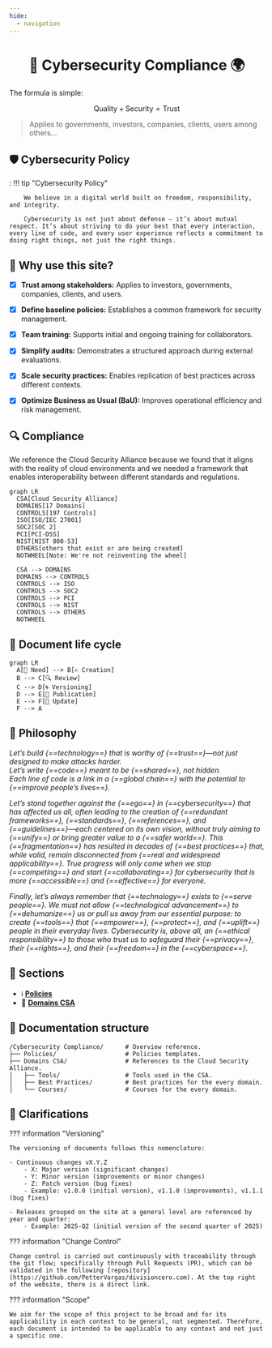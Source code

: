 ```yaml
---
hide:
  - navigation
---
```


<div align="center">
  <h1>🎯 Cybersecurity Compliance 🌍</h1>
</div>

The formula is simple:

$$
\text{Quality} + \text{Security} = \text{Trust}
$$


> Applies to governments, investors, companies, clients, users among others...


## 🛡️ Cybersecurity Policy

:   !!! tip "Cybersecurity Policy"

        We believe in a digital world built on freedom, responsibility, and integrity.

        Cybersecurity is not just about defense — it’s about mutual respect. It’s about striving to do your best that every interaction, every line of code, and every user experience reflects a commitment to doing right things, not just the right things.


## 🎯 Why use this site?

- [X] **Trust among stakeholders:** Applies to investors, governments, companies, clients, and users.  
- [X] **Define baseline policies:** Establishes a common framework for security management.  
- [X] **Team training:** Supports initial and ongoing training for collaborators.  
- [X] **Simplify audits:** Demonstrates a structured approach during external evaluations.  
- [X] **Scale security practices:** Enables replication of best practices across different contexts.  
- [X] **Optimize Business as Usual (BaU):** Improves operational efficiency and risk management.  


## 🔍 Compliance

We reference the Cloud Security Alliance because we found that it aligns with the reality of cloud environments and we needed a framework that enables interoperability between different standards and regulations.

``` mermaid
graph LR
  CSA[Cloud Security Alliance]
  DOMAINS[17 Domains]
  CONTROLS[197 Controls]
  ISO[ISO/IEC 27001]
  SOC2[SOC 2]
  PCI[PCI-DSS]
  NIST[NIST 800-53]
  OTHERS[others that exist or are being created]
  NOTWHEEL[Note: We're not reinventing the wheel]

  CSA --> DOMAINS
  DOMAINS --> CONTROLS
  CONTROLS --> ISO
  CONTROLS --> SOC2
  CONTROLS --> PCI
  CONTROLS --> NIST
  CONTROLS --> OTHERS
  NOTWHEEL
```


## 🔄 Document life cycle 

``` mermaid
graph LR
  A[📌 Need] --> B[✍️ Creation]
  B --> C[🔍 Review]
  C --> D[🌀 Versioning]
  D --> E[📢 Publication]
  E --> F[🔄 Update]
  F --> A
```


## 📙 Philosophy

*Let’s build {==technology==} that is worthy of {==trust==}—not just designed to make attacks harder.  
Let’s write {==code==} meant to be {==shared==}, not hidden.  
Each line of code is a link in a {==global chain==} with the potential to {==improve people’s lives==}.*

*Let’s stand together against the {==ego==} in {==cybersecurity==} that has affected us all, often leading to the creation of {==redundant frameworks==}, {==standards==}, {==references==}, and {==guidelines==}—each centered on its own vision, without truly aiming to {==unify==} or bring greater value to a {==safer world==}. This {==fragmentation==} has resulted in decades of {==best practices==} that, while valid, remain disconnected from {==real and widespread applicability==}. True progress will only come when we stop {==competing==} and start {==collaborating==} for cybersecurity that is more {==accessible==} and {==effective==} for everyone.*

*Finally, let’s always remember that {==technology==} exists to {==serve people==}. We must not allow {==technological advancement==} to {==dehumanize==} us or pull us away from our essential purpose: to create {==tools==} that {==empower==}, {==protect==}, and {==uplift==} people in their everyday lives. Cybersecurity is, above all, an {==ethical responsibility==} to those who trust us to safeguard their {==privacy==}, their {==rights==}, and their {==freedom==} in the {==cyberspace==}.*


## 🤝 Sections

<div class="grid cards" markdown>

- :information_source: __[Policies]__
- :green_heart: __[Domains CSA]__

</div>

  [Policies]: ./policies/policies.md
  [Domains CSA]: ./domains-csa/domains-csa.md


## 📂 Documentation structure

``` { .sh .no-copy }
/Cybersecurity Compliance/      # Overview reference.
├── Policies/                   # Policies templates.
├── Domains CSA/                # References to the Cloud Security Alliance.
│   ├── Tools/                  # Tools used in the CSA.
│   ├── Best Practices/         # Best practices for the every domain.
│   └── Courses/                # Courses for the every domain.
```


## 💾 Clarifications

??? information "Versioning"

    The versioning of documents follows this nomenclature:

    - Continuous changes vX.Y.Z
        - X: Major version (significant changes)
        - Y: Minor version (improvements or minor changes)
        - Z: Patch version (bug fixes)
        - Example: v1.0.0 (initial version), v1.1.0 (improvements), v1.1.1 (bug fixes)

    - Releases grouped on the site at a general level are referenced by year and quarter:
        - Example: 2025-Q2 (initial version of the second quarter of 2025)

??? information "Change Control"

    Change control is carried out continuously with traceability through the git flow; specifically through Pull Requests (PR), which can be validated in the following [repository](https://github.com/PetterVargas/divisioncero.com). At the top right of the website, there is a direct link.

??? information "Scope"

    We aim for the scope of this project to be broad and for its applicability in each context to be general, not segmented. Therefore, each document is intended to be applicable to any context and not just a specific one.
